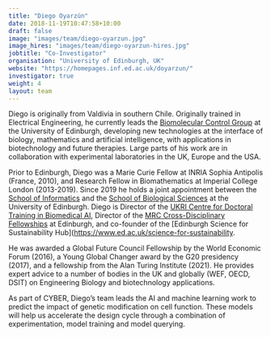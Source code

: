 ```yaml
---
title: "Diego Oyarzún"
date: 2018-11-19T10:47:58+10:00
draft: false
image: "images/team/diego-oyarzun.jpg"
image_hires: "images/team/diego-oyarzun-hires.jpg"
jobtitle: "Co-Investigator"
organisation: "University of Edinburgh, UK"
website: "https://homepages.inf.ed.ac.uk/doyarzun/"
investigator: true
weight: 4
layout: team
---
```


Diego is originally from Valdivia in southern Chile. Originally trained in Electrical Engineering, he currently leads the [Biomolecular Control Group](https://homepages.inf.ed.ac.uk/doyarzun/) at the University of Edinburgh, developing new technologies at the interface of biology, mathematics and artificial intelligence, with applications in biotechnology and future therapies. Large parts of his work are in collaboration with experimental laboratories in the UK, Europe and the USA.

Prior to Edinburgh, Diego was a Marie Curie Fellow at INRIA Sophia Antipolis (France, 2010), and Research Fellow in Biomathematics at Imperial College London (2013-2019). Since 2019 he holds a joint appointment between the [School of Informatics](https://www.ed.ac.uk/informatics) and the [School of Biological Sciences](https://www.ed.ac.uk/biology) at the University of Edinburgh. Diego is Director of the [UKRI Centre for Doctoral Training in Biomedical AI](http://web.inf.ed.ac.uk/cdt/biomedical-ai), Director of the [MRC Cross-Disciplinary Fellowships](https://www.ed.ac.uk/cross-disciplinary-fellowships) at Edinburgh, and co-founder of the [Edinburgh Science for Sustainability Hub](https://www.ed.ac.uk/science-for-sustainability.

He was awarded a Global Future Council Fellowship by the World Economic Forum (2016), a Young Global Changer award by the G20 presidency (2017), and a fellowship from the Alan Turing Institute (2021). He provides expert advice to a number of bodies in the UK and globally (WEF, OECD, DSIT) on Engineering Biology and biotechnology applications.

As part of CYBER, Diego’s team leads the AI and machine learning work to predict the impact of genetic modification on cell function. These models will help us accelerate the design cycle through a combination of experimentation, model training and model querying.
